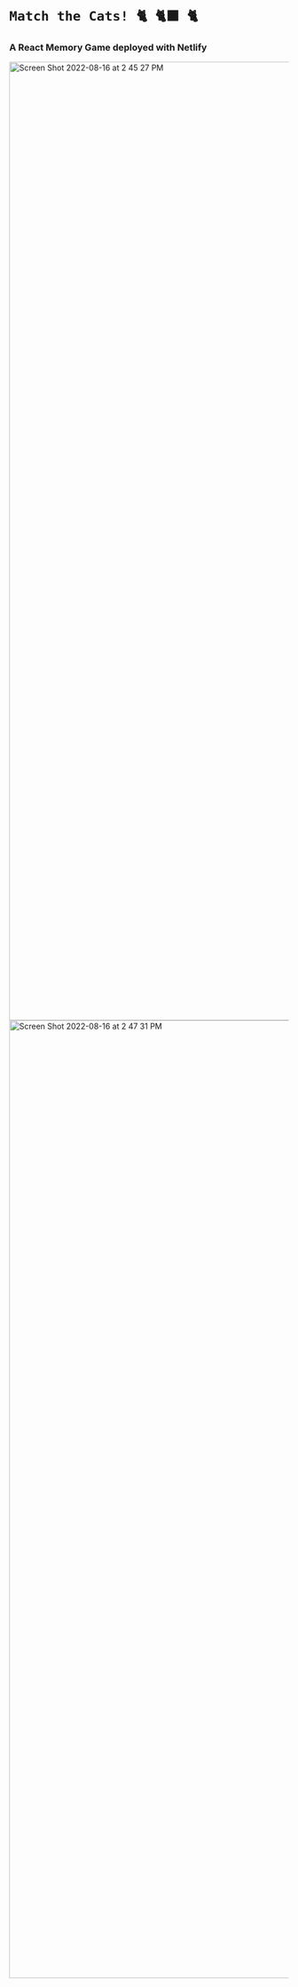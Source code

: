 # `Match the Cats! 🐈 🐈‍⬛ 🐈`

### A React Memory Game deployed with Netlify

<img width="1725" alt="Screen Shot 2022-08-16 at 2 45 27 PM" src="https://user-images.githubusercontent.com/92960864/184990896-5b40941d-aefd-4816-b40a-3d569b3768a7.png">

<img width="1724" alt="Screen Shot 2022-08-16 at 2 47 31 PM" src="https://user-images.githubusercontent.com/92960864/184991151-e39c821d-9be6-435a-9b4a-a6270f6f422e.png">

